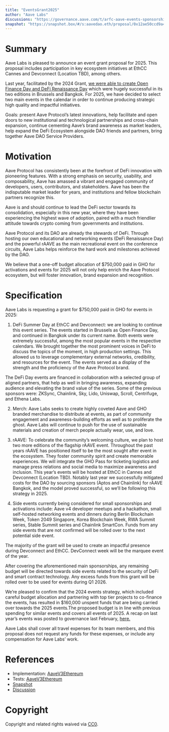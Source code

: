 ```yaml
---
title: "EventsGrant2025"
author: "Aave Labs"
discussions: "https://governance.aave.com/t/arfc-aave-events-sponsorship-budget-2025/22173"
snapshot: "https://snapshot.box/#/s:aavedao.eth/proposal/0x12ae50ccd9a4cd8edfead63d773e62ca23ea567a458c442557e0b6193e01bb1d"
---
```


# Summary

Aave Labs is pleased to announce an event grant proposal for 2025. This proposal includes participation in key ecosystem initiatives at EthCC Cannes and Devconnect (Location TBD), among others.

Last year, facilitated by the 2024 Grant, [we were able to create Open Finance Day and DeFi Renaissance Day](https://governance.aave.com/t/aave-event-recap-2024/20941) which were hugely successful in its two editions in Brussels and Bangkok. For 2025, we have decided to select two main events in the calendar in order to continue producing strategic high quality and impactful initiatives.

Goals: present Aave Protocol’s latest innovations, help facilitate and open doors to new institutional and technological partnerships and cross-chain expansion, continue cementing Aave’s brand awareness as market leaders, help expand the DeFi Ecosystem alongside DAO friends and partners, bring together Aave DAO Service Providers.

# Motivation

Aave Protocol has consistently been at the forefront of DeFi innovation with pioneering features. With a strong emphasis on security, usability, and composability, Aave has amassed a vibrant and engaged community of developers, users, contributors, and stakeholders. Aave has been the indisputable market leader for years, and institutions and fellow blockchain partners recognize this.

Aave is and should continue to lead the DeFi sector towards its consolidation, especially in this new year, where they have been experiencing the highest wave of adoption, paired with a much friendlier attitude towards crypto coming from governments and institutions.

Aave Protocol and its DAO are already the stewards of DeFi. Through hosting our own educational and networking events (DeFi Renaissance Day) and the powerful rAAVE as the main recreational event on the conference circuits, Aave Labs helps reinforce the hard work and milestones achieved by the DAO.

We believe that a one-off budget allocation of $750,000 paid in GHO for activations and events for 2025 will not only help enrich the Aave Protocol ecosystem, but will foster innovation, brand expansion and recognition.

# Specification

Aave Labs is requesting a grant for $750,000 paid in GHO for events in 2025:

1. DeFi Summer Day at EthCC and Devconnect: we are looking to continue this event series. The events started in Brussels as Open Finance Day, and continued in Bangkok under its current name. Both events were extremely successful, among the most popular events in the respective calendars. We brought together the most prominent voices in DeFi to discuss the topics of the moment, in high production settings. This allowed us to leverage complementary external networks, credibility, and resources for the event. The events served as a display of the strength and the proficiency of the Aave Protocol brand.

The DeFi Day events are financed in collaboration with a selected group of aligned partners, that help as well in bringing awareness, expanding audience and elevating the brand value of the series. Some of the previous sponsors were: ZKSync, Chainlink, Sky, Lido, Uniswap, Scroll, Centrifuge, and Ethena Labs.

2. Merch: Aave Labs seeks to create highly coveted Aave and GHO branded merchandise to distribute at events, as part of community engagement and awareness-building efforts as well as to proliferate the ghost. Aave Labs will continue to push for the use of sustainable materials and creation of merch people actually wear, use, and love.

3. rAAVE: To celebrate the community’s welcoming culture, we plan to host two more editions of the flagship rAAVE event. Throughout the past years rAAVE has positioned itself to be the most sought after event in the ecosystem. They foster community spirit and create memorable experiences. We will integrate the GHO Pass for ticketing logistics and manage press relations and social media to maximize awareness and inclusion. This year’s events will be hosted at EthCC in Cannes and Devconnect (Location TBD). Notably last year we successfully mitigated costs for the DAO by sourcing sponsors (Aptos and Chainlink) for rAAVE Bangkok, and the model proved successful, so we’ll be following this strategy in 2025.

4. Side events currently being considered for small sponsorships and activations include: Aave v4 developer meetups and a hackathon, small self-hosted networking events and dinners during Berlin Blockchain Week, Token 2049 Singapore, Korea Blockchain Week, RWA Summit series, Stable Summit series and Chainlink SmartCon. Funds from any side events that are not confirmed will be rolled over to the next potential side event.

The majority of the grant will be used to create an impactful presence during Devconnect and EthCC. DevConnect week will be the marquee event of the year.

After covering the aforementioned main sponsorships, any remaining budget will be directed towards side events related to the security of DeFi and smart contract technology. Any excess funds from this grant will be rolled over to be used for events during Q1 2026.

We’re pleased to confirm that the 2024 events strategy, which included careful budget allocation and partnering with top tier projects to co-finance the events, has resulted in $160,000 unspent funds that are being carried over towards the 2025 events.The proposed budget is in line with previous spending for similar events and covers all events of 2025. A recap on last year’s events was posted to governance last February, [here.](https://governance.aave.com/t/aave-event-recap-2024/20941)

Aave Labs shall cover all travel expenses for its team members, and this proposal does not request any funds for these expenses, or include any compensation for Aave Labs’ work.

# References

- Implementation: [AaveV3Ethereum](https://github.com/bgd-labs/aave-proposals-v3/blob/main/src/20250612_AaveV3Ethereum_EventsGrant2025/AaveV3Ethereum_EventsGrant2025_20250612.sol)
- Tests: [AaveV3Ethereum](https://github.com/bgd-labs/aave-proposals-v3/blob/main/src/20250612_AaveV3Ethereum_EventsGrant2025/AaveV3Ethereum_EventsGrant2025_20250612.t.sol)
- [Snapshot](https://snapshot.box/#/s:aavedao.eth/proposal/0x12ae50ccd9a4cd8edfead63d773e62ca23ea567a458c442557e0b6193e01bb1d)
- [Discussion](https://governance.aave.com/t/arfc-aave-events-sponsorship-budget-2025/22173)

# Copyright

Copyright and related rights waived via [CC0](https://creativecommons.org/publicdomain/zero/1.0/).
